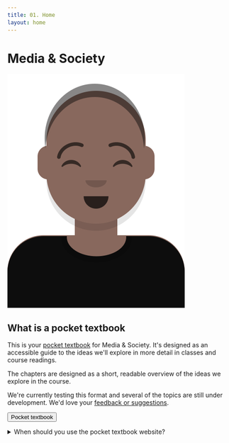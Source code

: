 ```yaml
---
title: 01. Home
layout: home
---
```


# Media & Society

![Media student](img/cap.svg)

## What is a pocket textbook
This is your [pocket textbook](/about/) for Media & Society. It's designed as an accessible guide to 
the ideas we'll explore in more detail in classes and course readings. 

The chapters are designed as a short, readable overview of the ideas we explore in the course.

We're currently testing this format and several of the topics are still under development. 
We'd love your [feedback or suggestions](https://forms.office.com/Pages/ResponsePage.aspx?id=NUNFkk5Wz0ywsCREW4wD9x3s_0Z6PpBKt8EXUBVHZFtUQjQyUjA3T0JWNlZPRElOVFpGRFFBVFFIOS4u).

<button popovertarget="mydiv">Pocket textbook</button>

<div popover id="mydiv">
  <h2>What is a pocket textbook?</h2>
  <hr>
  <p>Your pocket textbook takes the form of a website that you can use on your phone or download as a pdf.</p>
  <p>We suggest you use the website version when you want to view videos or animations or listen to audio.</p>
  <button popovertarget="mydiv" popovertargetaction="hide">Close</button>
</div>

<details markdown="block">
    * Viewing video and animations.
    * Listening to podcasts.
    * Searching for keywords.
    * Using interactive exercises (like this one).
<summary>When should you use the pocket textbook website?</summary>

<details markdown="block">
    * When you won't have wifi access. 
    * To avoid using mobile data.
    * For focused, uninterrupted reading.
    * For printing and physical note-taking.
<summary>When should you use the pocket textbook pdf?</summary>

## site
This is a Jekyll website that uses the [Just the Docs]theme. 

[Just the Docs]: https://just-the-docs.github.io/just-the-docs/
[GitHub Pages]: https://docs.github.com/en/pages
[README]: https://github.com/just-the-docs/just-the-docs-template/blob/main/README.md
[Jekyll]: https://jekyllrb.com
[GitHub Pages / Actions workflow]: https://github.blog/changelog/2022-07-27-github-pages-custom-github-actions-workflows-beta/
[use this template]: https://github.com/just-the-docs/just-the-docs-template/generate
